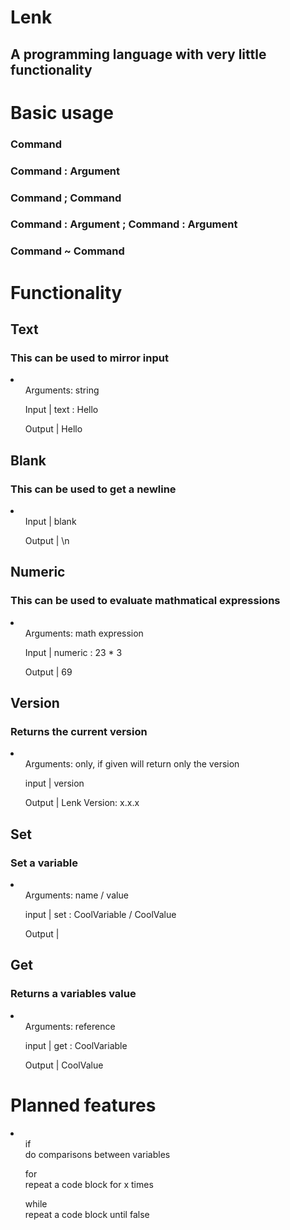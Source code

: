 <h1>Lenk</h1>
<h2>A programming language with very little functionality</h2>

<div>
  <h1>Basic usage</h1>
  <h3>Command</h3>
  <h3>Command : Argument</h3>
  <h3>Command ; Command</h3>
  <h3>Command : Argument ; Command : Argument</h3>
  <h3>Command ~ Command</h3>
</div>
<h1>Functionality</h1>
<div>
  <h2>Text</h2>
  <h3>This can be used to mirror input</h3>
  <li>
    <ul>Arguments: string</ul>
    <ul>Input | text : Hello</ul>
    <ul>Output | Hello</ul>
  </li>
</div>
<div>
  <h2>Blank</h2>
  <h3>This can be used to get a newline </h3>
  <li>
    <ul>Input | blank</ul>
    <ul>Output | \n</ul>
  </li>
</div>
<div>
  <h2>Numeric</h2>
  <h3>This can be used to evaluate mathmatical expressions</h3>
  <li>
    <ul>Arguments: math expression</ul>
    <ul>Input | numeric : 23 * 3</ul>
    <ul>Output | 69</ul>
  </li>
</div>
<div>
  <h2>Version</h2>
  <h3>Returns the current version</h3>
  <li>
    <ul>Arguments: only, if given will return only the version</ul>
    <ul>input | version</ul>
    <ul>Output | Lenk Version: x.x.x</ul>
  </li>
</div>
<div>
    <h2>Set</h2>
    <h3>Set a variable</h3>
    <li>
      <ul>Arguments: name / value</ul>
      <ul>input | set : CoolVariable / CoolValue</ul>
      <ul>Output | </ul>
    </li>
</div>
<div>
    <h2>Get</h2>
    <h3>Returns a variables value</h3>
    <li>
      <ul>Arguments: reference</ul>
      <ul>input | get : CoolVariable</ul>
      <ul>Output | CoolValue</ul>
    </li>
</div>
<h1>Planned features</h1>
<div>
  <li>
    <ul>if<br>do comparisons between variables</ul>
    <ul>for<br>repeat a code block for x times</ul>
    <ul>while<br>repeat a code block until false</ul>
  </li>
</div>
